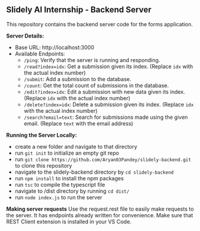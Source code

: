## Slidely AI Internship - Backend Server

This repository contains the backend server code for the forms application.

**Server Details:**

* Base URL: http://localhost:3000
* Available Endpoints:
    * `/ping`: Verify that the server is running and responding.
    * `/read?index=idx`: Get a submission given its index. (Replace `idx` with the actual index number)
    * `/submit`: Add a submission to the database.
    * `/count`: Get the total count of submissions in the database.
    * `/edit?index=idx`: Edit a submission with new data given its index. (Replace `idx` with the actual index number)
    * `/delete?index=idx`: Delete a submission given its index. (Replace `idx` with the actual index number)
    * `/search?email=text`: Search for submissions made using the given email. (Replace `text` with the email address)

**Running the Server Locally:**
* create a new folder and navigate to that directory
* run `git init` to initialize an empty git repo
* run `git clone https://github.com/Aryan03Pandey/slidely-backend.git` to clone this repository
* navigate to the slidely-backend directory by `cd slidely-backend`
* run `npm install` to install the npm packages
* run `tsc` to compile the typescript file
* navigate to /dist directory by running `cd dist/`
* run `node index.js` to run the server

**Making server requests**
Use the request.rest file to easily make requests to the server. It has endpoints already written for convenience. Make sure that REST Client extension is installed in your VS Code.